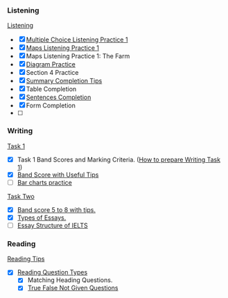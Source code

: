 ### Listening 

[Listening](https://ieltsliz.com/ielts-listening/)

- [x] [Multiple Choice Listening Practice 1](https://ieltsliz.com/ielts-listening-multiple-choice-essential-tips/)
- [x] [Maps Listening Practice 1](https://ieltsliz.com/ielts-map-listening-practice/)
- [x] Maps Listening Practice 1: The Farm
- [x] [Diagram Practice](https://ieltsliz.com/ielts-listening-diagrams-practice-tips/)
- [x] Section 4 Practice
- [x] [Summary Completion Tips](https://ieltsliz.com/listening-practice-summary-completion-questions/)
- [x] Table Completion
- [x] [Sentences Completion](https://ieltsliz.com/ielts-listening-practice-gap-fill-question/)
- [x] Form Completion
- [ ] 

### Writing

[Task 1](https://ieltsliz.com/ielts-writing-task-1-preparation-tips/)

- [x] Task 1 Band Scores and Marking Criteria. ([How to prepare Writing Task 1](https://ieltsliz.com/ielts-writing-task-1-preparation-tips/))
- [x] [Band Score with Useful Tips](https://ieltsliz.com/ielts-writing-task-1-band-scores/) 
- [ ] [Bar charts practice](https://ieltsliz.com/ielts-sample-chart-for-writing-task-1/)

[Task Two](https://ieltsliz.com/ielts-writing-task-2/)

- [x] [Band score 5 to 8 with tips.](https://ieltsliz.com/ielts-writing-task-2-band-scores-5-to-8/)
- [x] [Types of Essays.](https://ieltsliz.com/types-of-ielts-essays/)
- [ ] [Essay Structure of IELTS](https://ieltsliz.com/how-many-paragraphs-for-an-ielts-essay/)

### Reading

[Reading Tips](https://ieltsliz.com/ielts-reading-lessons-information-and-tips/)

- [x] [Reading Question Types](https://ieltsliz.com/ielts-reading-question-types/)
  - [x] Matching Heading Questions.
  - [x] [True False Not Given Questions](https://ieltsliz.com/true-false-not-given-ielts-reading-practice/)

